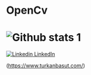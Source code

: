 # OpenCv
 
# ![Github stats 1](https://github-readme-stats.vercel.app/api?username=turkanbasut&show_icons=true&theme=gradient) 

[![Linkedin](https://i.stack.imgur.com/gVE0j.png) LinkedIn](https://www.linkedin.com/in/turkanbasut/)


 (https://www.turkanbasut.com/)
